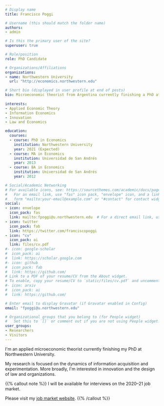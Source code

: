 ```yaml
---
# Display name
title: Francisco Poggi

# Username (this should match the folder name)
authors:
- admin

# Is this the primary user of the site?
superuser: true

# Role/position
role: PhD Candidate

# Organizations/Affiliations
organizations:
- name: Northwestern University
  url: "http://economics.northwestern.edu"

# Short bio (displayed in user profile at end of posts)
bio: Microeconomic theorist from Argentina currently finishing a PhD at Northwestern University. Prior to that, I completed a BA and MA at [Universidad de San Andrés](https://www.udesa.edu.ar/departamento-de-economia).
 
interests:
- Applied Economic Theory
- Information Economics
- Innovation 
- Law and Economics

education:
  courses:
  - course: PhD in Economics
    institution: Northwestern University
    year: 2021 (Expected)
  - course: MA in Economics
    institution: Universidad de San Andrés
    year: 2013
  - course: BA in Economics
    institution: Universidad de San Andrés
    year: 2012

# Social/Academic Networking
# For available icons, see: https://sourcethemes.com/academic/docs/page-builder/#icons
#   For an email link, use "fas" icon pack, "envelope" icon, and a link in the
#   form "mailto:your-email@example.com" or "#contact" for contact widget.
social:
- icon: envelope
  icon_pack: fas
  link: mailto:fpoggi@u.northwestern.edu  # For a direct email link, use "mailto:fpoggi@u.northwestern.edu".
- icon: twitter
  icon_pack: fab
  link: https://twitter.com/franciscopoggi
- icon: "cv"
  icon_pack: ai
  link: files/cv.pdf
#- icon: google-scholar
#  icon_pack: ai
#  link: https://scholar.google.com
#- icon: github
#  icon_pack: fab
#  link: https://github.com/
# Link to a PDF of your resume/CV from the About widget.
# To enable, copy your resume/CV to `static/files/cv.pdf` and uncomment the lines below.
#- icon: arxiv
#  icon_pack: ai
#  link: https://github.com/

# Enter email to display Gravatar (if Gravatar enabled in Config)
email: "fpoggi@u.northwestern.edu"

# Organizational groups that you belong to (for People widget)
#   Set this to `[]` or comment out if you are not using People widget.
user_groups:
- Researchers
- Visitors
---
```


I'm an applied microeconomic theorist currently finishing my PhD at Northwestern University. 

My research is focused on the dynamics of information acquisition and experimentation. More broadly, I'm interested in innovation and the design of law and organizations.

{{% callout note %}}
I will be available for interviews on the 2020–21 job market. 

Please visit my [job market website](https://sites.northwestern.edu/fpz773/).
{{% /callout %}}
